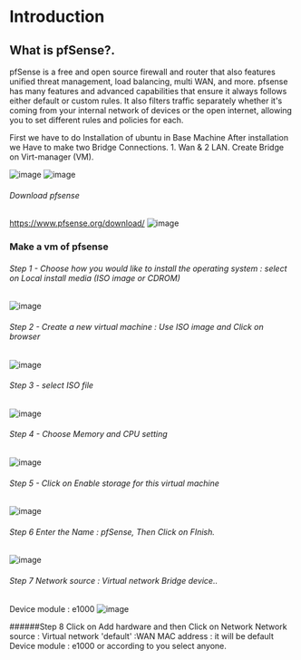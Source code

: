  # Introduction
## What is pfSense?.
pfSense is a free and open source firewall and router that also features unified threat management, load balancing, multi WAN, and more.
pfsense has many features and advanced capabilities that ensure it always follows either default or custom rules. It also filters traffic separately whether it's coming from your internal network of devices or the open internet, allowing you to set different rules and policies for each.


First we have to do Installation of ubuntu in Base Machine
After installation we Have to make two Bridge Connections. 1. Wan & 2 LAN. 
Create Bridge on Virt-manager (VM).

![image](https://github.com/HarikeshChourasiya/HarikeshChourasiya/assets/168734670/a64a5ca2-d88f-4a61-88cf-5f80a62b2c89)
![image](https://github.com/HarikeshChourasiya/HarikeshChourasiya/assets/168734670/2671fc58-39e2-4a83-b746-002c6cfd59c1)

######  Download pfsense
https://www.pfsense.org/download/
![image](https://github.com/HarikeshChourasiya/HarikeshChourasiya/assets/168734670/ebc1b03e-f462-4758-a0a1-89919cc2821b)

### Make a vm of pfsense

######  Step 1 - Choose how you would like to install the operating system : select on Local install media (ISO image or CDROM)
![image](https://github.com/HarikeshChourasiya/HarikeshChourasiya/assets/168734670/6d05cfcf-930c-4d13-8ead-c6148e2661a2)


###### Step 2 - Create a new virtual machine : Use ISO image and Click on browser
![image](https://github.com/HarikeshChourasiya/HarikeshChourasiya/assets/168734670/0bdacbc8-f332-48ea-b8c1-917d4cfcbd7a)

###### Step 3 - select ISO file
![image](https://github.com/HarikeshChourasiya/HarikeshChourasiya/assets/168734670/4927ca8e-677d-4990-ab27-eaa5bc02ddb8)

###### Step 4 - Choose Memory and CPU setting
![image](https://github.com/HarikeshChourasiya/HarikeshChourasiya/assets/168734670/a4447948-bed6-489b-8480-9bd7bd54667a)

###### Step 5 - Click on Enable storage for this virtual machine
![image](https://github.com/HarikeshChourasiya/HarikeshChourasiya/assets/168734670/50b023eb-6450-4867-b6fa-2dd1920c5232)

###### Step 6  Enter the Name : pfSense, Then Click on FInish. 
![image](https://github.com/HarikeshChourasiya/HarikeshChourasiya/assets/168734670/ba6db362-404e-421d-a4ee-0e358a82af46)

###### Step 7 Network source : Virtual network Bridge device.. 
Device module : e1000
![image](https://github.com/HarikeshChourasiya/HarikeshChourasiya/assets/168734670/083f605a-42f0-4813-86ec-85b005d3f6dc)

######Step 8
Click on Add hardware and then Click on Network
Network source : Virtual network 'default' :WAN
MAC address : it will be default
Device module : e1000 or according to you select anyone.

















